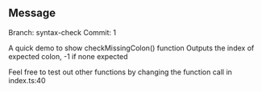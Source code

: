## Message

Branch: syntax-check
Commit: 1

A quick demo to show checkMissingColon() function
Outputs the index of expected colon, -1 if none expected

Feel free to test out other functions by changing the function call in index.ts:40